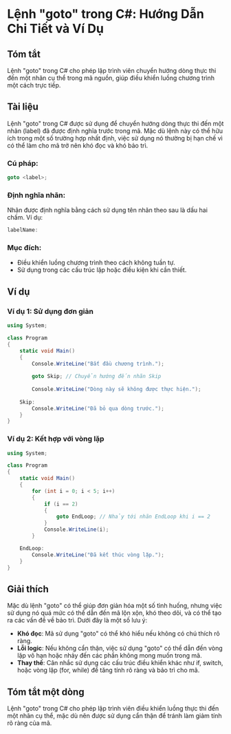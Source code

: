 <!--
Meta Description: # Lệnh "goto" trong C#: Hướng Dẫn Chi Tiết và Ví Dụ ## Tóm tắt Lệnh "goto" trong C# cho phép lập trình viên chuyển hướng dòng thực thi đến một nhãn cụ...
Meta Keywords: goto, dụng, trong, thể, một
-->

# Lệnh "goto" trong C#: Hướng Dẫn Chi Tiết và Ví Dụ

## Tóm tắt
Lệnh "goto" trong C# cho phép lập trình viên chuyển hướng dòng thực thi đến một nhãn cụ thể trong mã nguồn, giúp điều khiển luồng chương trình một cách trực tiếp.

## Tài liệu
Lệnh "goto" trong C# được sử dụng để chuyển hướng dòng thực thi đến một nhãn (label) đã được định nghĩa trước trong mã. Mặc dù lệnh này có thể hữu ích trong một số trường hợp nhất định, việc sử dụng nó thường bị hạn chế vì có thể làm cho mã trở nên khó đọc và khó bảo trì. 

### Cú pháp:
```csharp
goto <label>;
```

### Định nghĩa nhãn:
Nhãn được định nghĩa bằng cách sử dụng tên nhãn theo sau là dấu hai chấm. Ví dụ:
```csharp
labelName:
```

### Mục đích:
- Điều khiển luồng chương trình theo cách không tuần tự.
- Sử dụng trong các cấu trúc lặp hoặc điều kiện khi cần thiết.

## Ví dụ
### Ví dụ 1: Sử dụng đơn giản
```csharp
using System;

class Program
{
    static void Main()
    {
        Console.WriteLine("Bắt đầu chương trình.");
        
        goto Skip; // Chuyển hướng đến nhãn Skip
        
        Console.WriteLine("Dòng này sẽ không được thực hiện.");
        
    Skip:
        Console.WriteLine("Đã bỏ qua dòng trước.");
    }
}
```

### Ví dụ 2: Kết hợp với vòng lặp
```csharp
using System;

class Program
{
    static void Main()
    {
        for (int i = 0; i < 5; i++)
        {
            if (i == 2)
            {
                goto EndLoop; // Nhảy tới nhãn EndLoop khi i == 2
            }
            Console.WriteLine(i);
        }

    EndLoop:
        Console.WriteLine("Đã kết thúc vòng lặp.");
    }
}
```

## Giải thích
Mặc dù lệnh "goto" có thể giúp đơn giản hóa một số tình huống, nhưng việc sử dụng nó quá mức có thể dẫn đến mã lộn xộn, khó theo dõi, và có thể tạo ra các vấn đề về bảo trì. Dưới đây là một số lưu ý:

- **Khó đọc**: Mã sử dụng "goto" có thể khó hiểu nếu không có chú thích rõ ràng.
- **Lỗi logic**: Nếu không cẩn thận, việc sử dụng "goto" có thể dẫn đến vòng lặp vô hạn hoặc nhảy đến các phần không mong muốn trong mã.
- **Thay thế**: Cân nhắc sử dụng các cấu trúc điều khiển khác như if, switch, hoặc vòng lặp (for, while) để tăng tính rõ ràng và bảo trì cho mã.

## Tóm tắt một dòng
Lệnh "goto" trong C# cho phép lập trình viên điều khiển luồng thực thi đến một nhãn cụ thể, mặc dù nên được sử dụng cẩn thận để tránh làm giảm tính rõ ràng của mã.